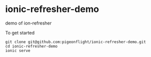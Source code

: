 # ionic-refresher-demo
demo of ion-refresher

To get started

    git clone git@github.com:pigeonflight/ionic-refresher-demo.git
    cd ionic-refresher-demo
    ionic serve
    

